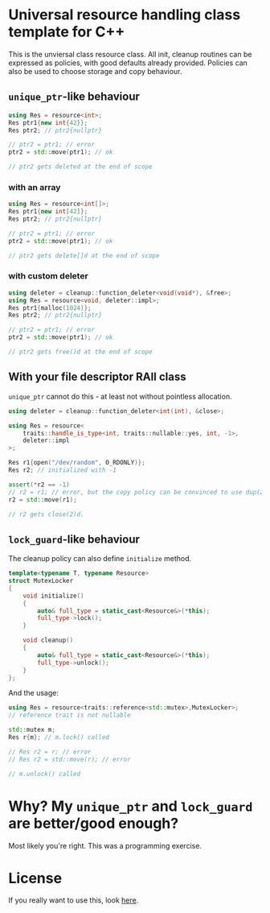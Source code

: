 # Universal resource handling class template for C++ 
This is the unviersal class resource class. All init, cleanup routines can be expressed as 
policies, with good defaults already provided. Policies can also be used to choose storage
and copy behaviour.

## `unique_ptr`-like behaviour
```cpp
using Res = resource<int>;
Res ptr1{new int{42}};
Res ptr2; // ptr2{nullptr}

// ptr2 = ptr1; // error
ptr2 = std::move(ptr1); // ok

// ptr2 gets deleted at the end of scope
```

### with an array
```cpp
using Res = resource<int[]>;
Res ptr1{new int[42]};
Res ptr2; // ptr2{nullptr}

// ptr2 = ptr1; // error
ptr2 = std::move(ptr1); // ok

// ptr2 gets delete[]d at the end of scope
```

### with custom deleter
```cpp
using deleter = cleanup::function_deleter<void(void*), &free>;
using Res = resource<void, deleter::impl>;
Res ptr1{malloc(1024)};
Res ptr2; // ptr2{nullptr}

// ptr2 = ptr1; // error
ptr2 = std::move(ptr1); // ok

// ptr2 gets free()d at the end of scope
```

## With your file descriptor RAII class
`unique_ptr` cannot do this - at least not without pointless allocation. 
```cpp
using deleter = cleanup::function_deleter<int(int), &close>;

using Res = resource<
	traits::handle_is_type<int, traits::nullable::yes, int, -1>,
	deleter::impl
>;

Res r1{open("/dev/random", O_RDONLY)};
Res r2; // initialized with -1

assert(*r2 == -1)
// r2 = r1; // error, but the copy policy can be convinced to use dup(2)
r2 = std::move(r1);

// r2 gets close(2)d.
```

## `lock_guard`-like behaviour
The cleanup policy can also define `initialize` method.
```cpp
template<typename T, typename Resource>
struct MutexLocker
{
	void initialize()
	{
		auto& full_type = static_cast<Resource&>(*this);
		full_type->lock();
	}

	void cleanup()
	{
		auto& full_type = static_cast<Resource&>(*this);
		full_type->unlock();
	}
};
```
And the usage:
```cpp
using Res = resource<traits::reference<std::mutex>,MutexLocker>;
// reference trait is not nullable

std::mutex m;
Res r{m}; // m.lock() called

// Res r2 = r; // error
// Res r2 = std::move(r); // error

// m.unlock() called
```

# Why? My `unique_ptr` and `lock_guard` are better/good enough?
Most likely you're right. This was a programming exercise.

# License
If you really want to use this, look [here](LICENSE.md).


